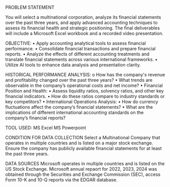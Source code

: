 PROBLEM STATEMENT

You will select a multinational corporation, analyze its financial statements over the past three years, and apply advanced accounting techniques to assess its financial health and strategic positioning. The final deliverables will include a Microsoft Excel workbook and a recorded video presentation. 

OBJECTIVE:
•	Apply accounting analytical tools to assess financial performance. 
•	Consolidate financial transactions and prepare financial reports. 
•	Analyze the effects of different accounting treatments and translate financial statements across various international frameworks. 
•	Utilize AI tools to enhance data analysis and presentation clarity. 

HISTORICAL PERFORMANCE ANALYSIS: 
o	How has the company's revenue and profitability changed over the past three years? 
•	What trends are observable in the company’s operational costs and net income? 
•	Financial Position and Health: 
•	Assess liquidity ratios, solvency ratios, and other key financial indicators. 
•	How do these ratios compare to industry standards or key competitors? 
•	International Operations Analysis: 
•	How do currency fluctuations affect the company’s financial statements? 
•	What are the implications of different international accounting standards on the company’s financial reports? 

TOOL USED:
MS Excel
MS Powerpoint

CONDITION FOR DATA COLLECTION
Select a Multinational Company that operates in multiple countries and is listed on a major stock exchange. Ensure the company has publicly available financial statements for at least the past three years. 

DATA SOURCES
Microsoft operates in multiple countries and is listed on the US Stock Exchange. 
Microsoft annual repaort for 2022, 2023, 2024 was obtained through the Securities and Exchange Commission (SEC), access Form 10-K and 10-Q reports via the EDGAR database. 
